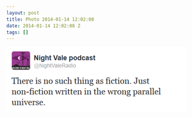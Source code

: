 ```yaml
---
layout: post
title: Photo 2014-01-14 12:02:08
date: 2014-01-14 12:02:08 Z
tags: []
---
```

![](/media/2014/01/73299633697.png)
